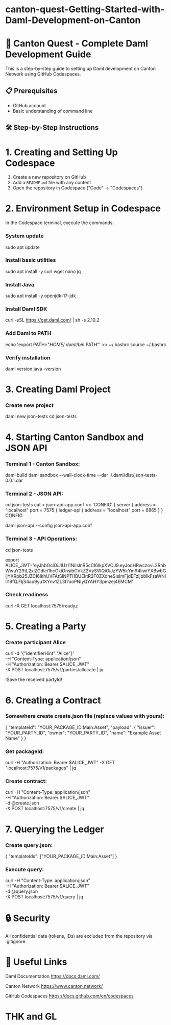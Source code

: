 # canton-quest-Getting-Started-with-Daml-Development-on-Canton

# 🚀 Canton Quest - Complete Daml Development Guide

This is a step-by-step guide to setting up Daml development on Canton Network using GitHub Codespaces.

## 📋 Prerequisites

- GitHub account
- Basic understanding of command line

## 🛠️ Step-by-Step Instructions

# 1. Creating and Setting Up Codespace

1. Create a new repository on GitHub
2. Add a `README.md` file with any content
3. Open the repository in Codespace ("Code" → "Codespaces")


# 2. Environment Setup in Codespace

In the Codespace terminal, execute the commands:

### System update
sudo apt update

### Install basic utilities
sudo apt install -y curl wget nano jq

### Install Java
sudo apt install -y openjdk-17-jdk

### Install Daml SDK
curl -sSL https://get.daml.com/ | sh -s 2.10.2

### Add Daml to PATH
echo 'export PATH="$HOME/.daml/bin:$PATH"' >> ~/.bashrc
source ~/.bashrc

### Verify installation
daml version
java -version


# 3. Creating Daml Project

### Create new project
daml new json-tests
cd json-tests


# 4. Starting Canton Sandbox and JSON API

### Terminal 1 - Canton Sandbox:
daml build
daml sandbox --wall-clock-time --dar ./.daml/dist/json-tests-0.0.1.dar

### Terminal 2 - JSON API:
cd json-tests
cat > json-api-app.conf << 'CONFIG'
{
  server {
    address = "localhost"
    port = 7575
  }
  ledger-api {
    address = "localhost"
    port = 6865
  }
}
CONFIG

daml json-api --config json-api-app.conf

### Terminal 3 - API Operations:
cd json-tests

export ALICE_JWT='eyJhbGciOiJIUzI1NiIsInR5cCI6IkpXVCJ9.eyJodHRwczovL2RhbWwuY29tL2xlZGdlci1hcGkiOnsibGVkZ2VySWQiOiJzYW5kYm94IiwiYXBwbGljYXRpb25JZCI6IkhUVFAtSlNPTi1BUEktR2F0ZXdheSIsImFjdEFzIjpbIkFsaWNlIl19fQ.FIjS4ao9yu1XYnv1ZL3t7ooPNIyQYAHY3pmzej4EMCM'

### Check readiness
curl -X GET localhost:7575/readyz


# 5. Creating a Party

### Create participant Alice
curl -d '{"identifierHint":"Alice"}' \
     -H "Content-Type: application/json" \
     -H "Authorization: Bearer $ALICE_JWT" \
     -X POST localhost:7575/v1/parties/allocate | jq

!Save the received partyId!

# 6. Creating a Contract

### Somewhere create create.json file (replace values with yours):
{
  "templateId": "YOUR_PACKAGE_ID:Main:Asset",
  "payload": {
    "issuer": "YOUR_PARTY_ID",
    "owner": "YOUR_PARTY_ID",
    "name": "Example Asset Name"
  }
}

### Get packageId:
curl -H "Authorization: Bearer $ALICE_JWT" -X GET "localhost:7575/v1/packages" | jq

### Create contract:
curl -H "Content-Type: application/json" \
     -H "Authorization: Bearer $ALICE_JWT" \
     -d @create.json \
     -X POST localhost:7575/v1/create | jq


# 7. Querying the Ledger

### Create query.json:
{
  "templateIds": ["YOUR_PACKAGE_ID:Main:Asset"]
}

### Execute query:
curl -H "Content-Type: application/json" \
     -H "Authorization: Bearer $ALICE_JWT" \
     -d @query.json \
     -X POST localhost:7575/v1/query | jq


# 🔒 Security
All confidential data (tokens, IDs) are excluded from the repository via .gitignore     

# 🔗 Useful Links
Daml Documentation
https://docs.daml.com/

Canton Network
https://www.canton.network/

GitHub Codespaces
https://docs.github.com/en/codespaces


# THK and GL

